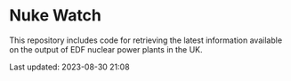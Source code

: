 # Nuke Watch

This repository includes code for retrieving the latest information available on the output of EDF nuclear power plants in the UK.

Last updated: 2023-08-30 21:08